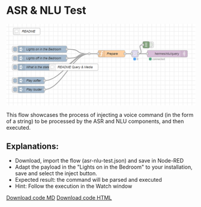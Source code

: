 # ASR & NLU Test
![ASR & NLU Test](https://github.com/devheyaragon/nodered/blob/main/asr-nlu-test/asr-nlu-test.png)

This flow showcases the process of injecting a voice command (in the form of a string) to be processed by the ASR and NLU components, and then executed.

## Explanations:
- Download, import the flow (asr-nlu-test.json) and save in Node-RED
- Adapt the payload in the "Lights on in the Bedroom" to your installation, save and select the inject button.
- Expected result: the command will be parsed and executed
- Hint: Follow the execution in the Watch window

[Download code MD](https://github.com/devheyaragon/nodered/tree/main/asr-nlu-test)
<a href="https://github.com/devheyaragon/nodered/tree/main/asr-nlu-test" target="_blank">Download code HTML</a>